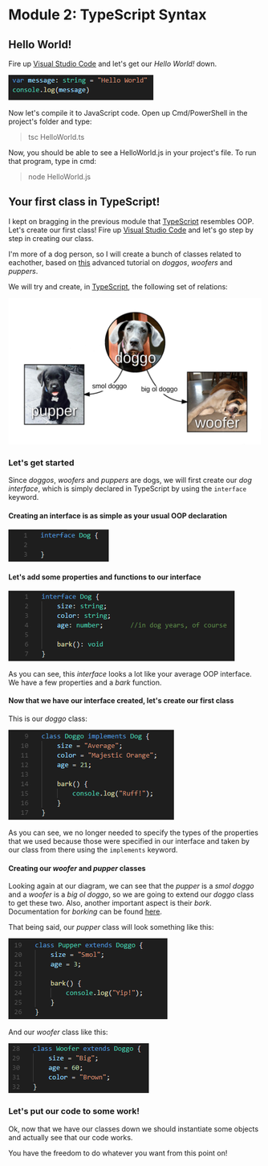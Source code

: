 # Module 2: TypeScript Syntax

## Hello World!

Fire up [Visual Studio Code](https://code.visualstudio.com/) and let's get our *Hello World!* down. 

![HelloWorld.ts](https://raw.githubusercontent.com/microsoft-dx/typescript-fundamentals/master/Images/module-2-1.PNG)

Now let's compile it to JavaScript code. Open up Cmd/PowerShell in the project's folder and type:

>tsc HelloWorld.ts

Now, you should be able to see a HelloWorld.js in your project's file. To run that program, type in cmd:

>node HelloWorld.js

## Your first class in TypeScript!

I kept on bragging in the previous module that [TypeScript](https://www.typescriptlang.org/) resembles OOP. Let's create our first class! Fire up [Visual Studio Code](https://code.visualstudio.com/) and let's go step by step in creating our class. 

I'm more of a dog person, so I will create a bunch of classes related to eachother, based on [this](https://www.youtube.com/watch?v=ah6fmNEtXFI) advanced tutorial on *doggos*, *woofers* and *puppers*. 

We will try and create, in [TypeScript](https://www.typescriptlang.org/), the following set of relations:

![DogsDiagram](https://raw.githubusercontent.com/microsoft-dx/typescript-fundamentals/master/Images/module-2-2.PNG)

### Let's get started

Since *doggos*, *woofers* and *puppers* are dogs, we will first create our *dog interface*, which is simply declared in TypeScript by using the `interface` keyword.

#### Creating an interface is as simple as your usual OOP declaration

![FirstClass](https://raw.githubusercontent.com/microsoft-dx/typescript-fundamentals/master/Images/module-2-3.PNG)

#### Let's add some properties and functions to our interface

![BaseClassCompleted](https://raw.githubusercontent.com/microsoft-dx/typescript-fundamentals/master/Images/module-2-4.PNG)

As you can see, this *interface* looks a lot like your average OOP interface. We have a few properties and a *bark* function.

#### Now that we have our interface created, let's create our first class

This is our *doggo* class:

![DoggoClass](https://raw.githubusercontent.com/microsoft-dx/typescript-fundamentals/master/Images/module-2-5.PNG)

As you can see, we no longer needed to specify the types of the properties that we used because those were specified in our interface and taken by our class from there using the `implements` keyword. 

#### Creating our *woofer* and *pupper* classes

Looking again at our diagram, we can see that the *pupper* is a *smol doggo* and a *woofer* is a *big ol doggo*, so we are going to extend our *doggo* class to get these two.
Also, another important aspect is their *bork*. Documentation for *borking* can be found [here](http://i.imgur.com/sy9ECu6.jpg).

That being said, our *pupper* class will look something like this:

![Pupper](https://raw.githubusercontent.com/microsoft-dx/typescript-fundamentals/master/Images/module-2-6.PNG)

And our *woofer* class like this:

![Woofer](https://raw.githubusercontent.com/microsoft-dx/typescript-fundamentals/master/Images/module-2-7.PNG)

### Let's put our code to some work!

Ok, now that we have our classes down we should instantiate some objects and actually see that our code works.

You have the freedom to do whatever you want from this point on!
